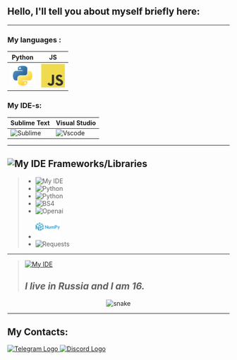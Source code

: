 ## Hello, I'll tell you about myself briefly here:
___
### My languages :
| Python  | JS |
|----------|----------|
|  <img src="https://github.com/devicons/devicon/blob/master/icons/python/python-original.svg" title="Python"  alt="Python" width="55" height="55"/> | <img src="https://github.com/devicons/devicon/blob/master/icons/javascript/javascript-original.svg" title="JavaScript" alt="JavaScript" width="55" height="55"/> 
### My IDE-s:
| Sublime Text  | Visual Studio |
|----------|---- |
|  <img src="https://skillicons.dev/icons?i=sublime" title="Sublime"  alt="Sublime" width="55" height="55"/> | <img src="https://skillicons.dev/icons?i=vscode" title="Vscodet" alt="Vscode" width="55" height="55"/> 

___
## ![My IDE](https://skillicons.dev/icons?i=bots,windows) Frameworks/Libraries
> * ![My IDE](https://skillicons.dev/icons?i=flask)
> * <img src="https://pytba.readthedocs.io/ru/latest/_static/logo.png" title="Telebot"  alt="Python" margin-left=100px width="55" height="55"/> 
> * <img src="https://avatars.githubusercontent.com/u/34474300?s=48&v=4" title="Python"  alt="Python" width="55" height="55"/> 
> * <img src="https://encrypted-tbn0.gstatic.com/images?q=tbn:ANd9GcTc_a5FunT8OzYGmdTautX7oNY3JJG4bDUkulQxeMMl6Hvoi9USF1QIvbiKFjmtQ4oktfc&usqp=CAU" title="Python"  alt="BS4" height="55">
> * <img src="https://upload.wikimedia.org/wikipedia/commons/thumb/0/04/ChatGPT_logo.svg/800px-ChatGPT_logo.svg.png" title="OpenAI"  alt="Openai" width="55" height="55">
> * <img src="https://github.com/devicons/devicon/blob/master/icons/numpy/numpy-plain-wordmark.svg" title="Python"  alt="Python" width="55" height="55"/> 
> * <img src="https://upload.wikimedia.org/wikipedia/commons/thumb/a/aa/Requests_Python_Logo.png/187px-Requests_Python_Logo.png" title="Reuqests"  alt="Requests" width="55" /> 
___
> [![My IDE](https://skillicons.dev/icons?i=css,html,sqlite)](https://skillicons.dev)
> ## *I live in Russia and I am 16.*
<p align="center"><img width="1000" src="https://github.com/sammorozov/sammorozov/blob/main/assets/github-snake.svg" alt="snake"/></p>

___
## My Contacts:


<div style="display: inline-block; margin-right: 10px;">
    <a href="https://t.me/AH6EJ_UHTEPHETA">
        <img src="https://upload.wikimedia.org/wikipedia/commons/8/82/Telegram_logo.svg" alt="Telegram Logo" style="width: 100px; height: 50px;">
    <a href="https://discord.com/users/737349861963202700/">
        <img src="https://skillicons.dev/icons?i=discord" alt="Discord Logo" style="width: 50px; height: 50px;"></a></div>
